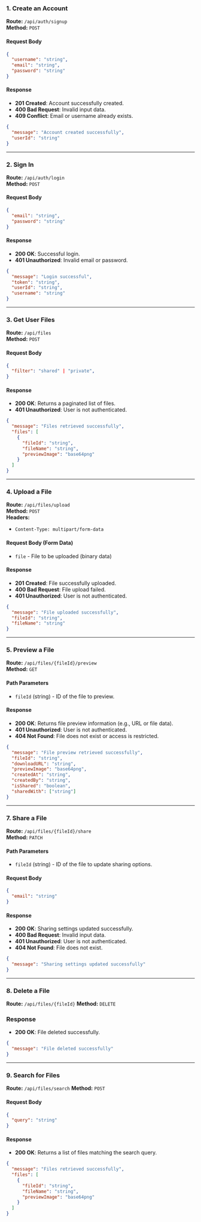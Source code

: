 ### 1. Create an Account

**Route:** `/api/auth/signup`  
**Method:** `POST`

#### Request Body

```json
{
  "username": "string",
  "email": "string",
  "password": "string"
}
```

#### Response

- **201 Created**: Account successfully created.
- **400 Bad Request**: Invalid input data.
- **409 Conflict**: Email or username already exists.

```json
{
  "message": "Account created successfully",
  "userId": "string"
}
```

---

### 2. Sign In

**Route:** `/api/auth/login`  
**Method:** `POST`

#### Request Body

```json
{
  "email": "string",
  "password": "string"
}
```

#### Response

- **200 OK**: Successful login.
- **401 Unauthorized**: Invalid email or password.

```json
{
  "message": "Login successful",
  "token": "string",
  "userId": "string",
  "username": "string"
}
```

---

### 3. Get User Files

**Route:** `/api/files`  
**Method:** `POST`

#### Request Body

```json
{
  "filter": "shared" | "private",
}
```

#### Response

- **200 OK**: Returns a paginated list of files.
- **401 Unauthorized**: User is not authenticated.

```json
{
  "message": "Files retrieved successfully",
  "files": [
    {
      "fileId": "string",
      "fileName": "string",
      "previewImage": "base64png"
    }
  ]
}
```

---

### 4. Upload a File

**Route:** `/api/files/upload`  
**Method:** `POST`  
**Headers:**

- `Content-Type: multipart/form-data`

#### Request Body (Form Data)

- `file` - File to be uploaded (binary data)

#### Response

- **201 Created**: File successfully uploaded.
- **400 Bad Request**: File upload failed.
- **401 Unauthorized**: User is not authenticated.

```json
{
  "message": "File uploaded successfully",
  "fileId": "string",
  "fileName": "string"
}
```

---

### 5. Preview a File

**Route:** `/api/files/{fileId}/preview`  
**Method:** `GET`

#### Path Parameters

- `fileId` (string) - ID of the file to preview.

#### Response

- **200 OK**: Returns file preview information (e.g., URL or file data).
- **401 Unauthorized**: User is not authenticated.
- **404 Not Found**: File does not exist or access is restricted.

```json
{
  "message": "File preview retrieved successfully",
  "fileId": "string",
  "downloadURL": "string",
  "previewImage": "base64png",
  "createdAt": "string",
  "createdBy": "string",
  "isShared": "boolean",
  "sharedWith": ["string"]
}
```

---

### 7. Share a File

**Route:** `/api/files/{fileId}/share`  
**Method:** `PATCH`

#### Path Parameters

- `fileId` (string) - ID of the file to update sharing options.

#### Request Body

```json
{
  "email": "string"
}
```

#### Response

- **200 OK**: Sharing settings updated successfully.
- **400 Bad Request**: Invalid input data.
- **401 Unauthorized**: User is not authenticated.
- **404 Not Found**: File does not exist.

```json
{
  "message": "Sharing settings updated successfully"
}
```

---

### 8. Delete a File

**Route:** `/api/files/{fileId}`
**Method:** `DELETE`

### Response

- **200 OK**: File deleted successfully.

```json
{
  "message": "File deleted successfully"
}
```

---

### 9. Search for Files

**Route:** `/api/files/search`
**Method:** `POST`

#### Request Body

```json
{
  "query": "string"
}
```

#### Response

- **200 OK**: Returns a list of files matching the search query.

```json
{
  "message": "Files retrieved successfully",
  "files": [
    {
      "fileId": "string",
      "fileName": "string",
      "previewImage": "base64png"
    }
  ]
}
```
